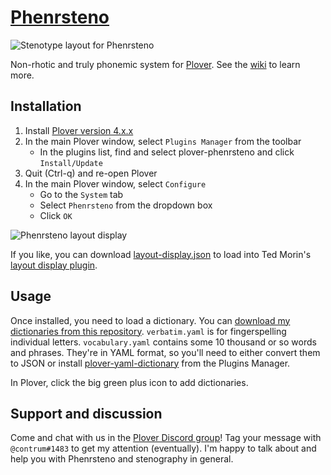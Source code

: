 # [Phenrsteno](https://github.com/contrum/plover-phenrsteno/wiki)

![Stenotype layout for Phenrsteno][layout]

Non-rhotic and truly phonemic system for [Plover](https://github.com/openstenoproject/plover). See the [wiki](https://github.com/contrum/plover-phenrsteno/wiki) to learn more.

## Installation

1.  Install [Plover version 4.x.x][plover-releases]
2.  In the main Plover window, select `Plugins Manager` from the toolbar
      - In the plugins list, find and select plover-phenrsteno and click `Install/Update`
3.  Quit (Ctrl-q) and re-open Plover
4.  In the main Plover window, select `Configure`
      - Go to the `System` tab
      - Select `Phenrsteno` from the dropdown box
      - Click `OK`
      
![Phenrsteno layout display][layout-display-png]
      
If you like, you can download [layout-display.json][layout-display-json] to load into Ted Morin's [layout display plugin][plover-layout-display].

## Usage

Once installed, you need to load a dictionary. You can [download my dictionaries from this repository](https://github.com/contrum/plover-phenrsteno/tree/master/yaml). `verbatim.yaml` is for fingerspelling individual letters. `vocabulary.yaml` contains some 10 thousand or so words and phrases. They're in YAML format, so you'll need to either convert them to JSON or install [plover-yaml-dictionary](plover-yaml-dictionary) from the Plugins Manager.
<!-- TODO: Set up automatic YAML-to-JSON conversion in this repo -->

In Plover, click the big green plus icon to add dictionaries.

## Support and discussion

Come and chat with us in the [Plover Discord group][discord]! Tag your message with `@contrum#1483` to get my attention (eventually). I'm happy to talk about and help you with Phenrsteno and stenography in general.

[layout]: https://raw.githubusercontent.com/wiki/contrum/plover-phenrsteno/png/layout.png
[plover-releases]: https://github.com/openstenoproject/plover/releases
[layout-display-json]: https://github.com/contrum/plover-phenrsteno/blob/master/layout-display.json
[layout-display-png]: https://raw.githubusercontent.com/wiki/contrum/plover-phenrsteno/png/layout-display.png
[plover-layout-display]: https://github.com/morinted/plover_layout_display
[plover-yaml-dictionary]: https://github.com/nsmarkop/plover_yaml_dictionary
[discord]: https://discord.gg/0lQde43a6dGmAMp2
